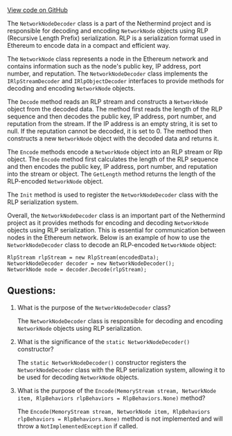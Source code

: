 [View code on GitHub](https://github.com/NethermindEth/nethermind/src/Nethermind/Nethermind.Network/NetworkNodeDecoder.cs)

The `NetworkNodeDecoder` class is a part of the Nethermind project and is responsible for decoding and encoding `NetworkNode` objects using RLP (Recursive Length Prefix) serialization. RLP is a serialization format used in Ethereum to encode data in a compact and efficient way. 

The `NetworkNode` class represents a node in the Ethereum network and contains information such as the node's public key, IP address, port number, and reputation. The `NetworkNodeDecoder` class implements the `IRlpStreamDecoder` and `IRlpObjectDecoder` interfaces to provide methods for decoding and encoding `NetworkNode` objects.

The `Decode` method reads an RLP stream and constructs a `NetworkNode` object from the decoded data. The method first reads the length of the RLP sequence and then decodes the public key, IP address, port number, and reputation from the stream. If the IP address is an empty string, it is set to null. If the reputation cannot be decoded, it is set to 0. The method then constructs a new `NetworkNode` object with the decoded data and returns it.

The `Encode` methods encode a `NetworkNode` object into an RLP stream or Rlp object. The `Encode` method first calculates the length of the RLP sequence and then encodes the public key, IP address, port number, and reputation into the stream or object. The `GetLength` method returns the length of the RLP-encoded `NetworkNode` object.

The `Init` method is used to register the `NetworkNodeDecoder` class with the RLP serialization system.

Overall, the `NetworkNodeDecoder` class is an important part of the Nethermind project as it provides methods for encoding and decoding `NetworkNode` objects using RLP serialization. This is essential for communication between nodes in the Ethereum network. Below is an example of how to use the `NetworkNodeDecoder` class to decode an RLP-encoded `NetworkNode` object:

```
RlpStream rlpStream = new RlpStream(encodedData);
NetworkNodeDecoder decoder = new NetworkNodeDecoder();
NetworkNode node = decoder.Decode(rlpStream);
```
## Questions: 
 1. What is the purpose of the `NetworkNodeDecoder` class?
    
    The `NetworkNodeDecoder` class is responsible for decoding and encoding `NetworkNode` objects using RLP serialization.

2. What is the significance of the `static NetworkNodeDecoder()` constructor?
    
    The `static NetworkNodeDecoder()` constructor registers the `NetworkNodeDecoder` class with the RLP serialization system, allowing it to be used for decoding `NetworkNode` objects.

3. What is the purpose of the `Encode(MemoryStream stream, NetworkNode item, RlpBehaviors rlpBehaviors = RlpBehaviors.None)` method?
    
    The `Encode(MemoryStream stream, NetworkNode item, RlpBehaviors rlpBehaviors = RlpBehaviors.None)` method is not implemented and will throw a `NotImplementedException` if called.